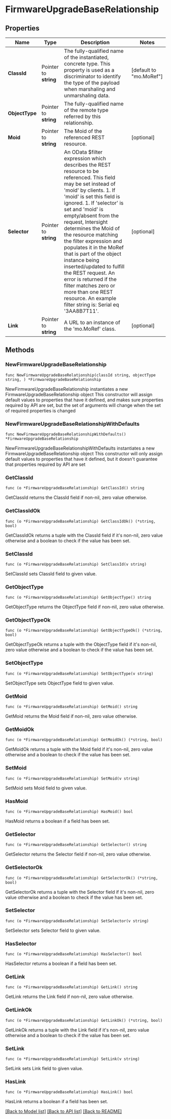 # FirmwareUpgradeBaseRelationship

## Properties

Name | Type | Description | Notes
------------ | ------------- | ------------- | -------------
**ClassId** | Pointer to **string** | The fully-qualified name of the instantiated, concrete type. This property is used as a discriminator to identify the type of the payload when marshaling and unmarshaling data. | [default to "mo.MoRef"]
**ObjectType** | Pointer to **string** | The fully-qualified name of the remote type referred by this relationship. | 
**Moid** | Pointer to **string** | The Moid of the referenced REST resource. | [optional] 
**Selector** | Pointer to **string** | An OData $filter expression which describes the REST resource to be referenced. This field may be set instead of &#39;moid&#39; by clients. 1. If &#39;moid&#39; is set this field is ignored. 1. If &#39;selector&#39; is set and &#39;moid&#39; is empty/absent from the request, Intersight determines the Moid of the resource matching the filter expression and populates it in the MoRef that is part of the object instance being inserted/updated to fulfill the REST request. An error is returned if the filter matches zero or more than one REST resource. An example filter string is: Serial eq &#39;3AA8B7T11&#39;. | [optional] 
**Link** | Pointer to **string** | A URL to an instance of the &#39;mo.MoRef&#39; class. | [optional] 

## Methods

### NewFirmwareUpgradeBaseRelationship

`func NewFirmwareUpgradeBaseRelationship(classId string, objectType string, ) *FirmwareUpgradeBaseRelationship`

NewFirmwareUpgradeBaseRelationship instantiates a new FirmwareUpgradeBaseRelationship object
This constructor will assign default values to properties that have it defined,
and makes sure properties required by API are set, but the set of arguments
will change when the set of required properties is changed

### NewFirmwareUpgradeBaseRelationshipWithDefaults

`func NewFirmwareUpgradeBaseRelationshipWithDefaults() *FirmwareUpgradeBaseRelationship`

NewFirmwareUpgradeBaseRelationshipWithDefaults instantiates a new FirmwareUpgradeBaseRelationship object
This constructor will only assign default values to properties that have it defined,
but it doesn't guarantee that properties required by API are set

### GetClassId

`func (o *FirmwareUpgradeBaseRelationship) GetClassId() string`

GetClassId returns the ClassId field if non-nil, zero value otherwise.

### GetClassIdOk

`func (o *FirmwareUpgradeBaseRelationship) GetClassIdOk() (*string, bool)`

GetClassIdOk returns a tuple with the ClassId field if it's non-nil, zero value otherwise
and a boolean to check if the value has been set.

### SetClassId

`func (o *FirmwareUpgradeBaseRelationship) SetClassId(v string)`

SetClassId sets ClassId field to given value.


### GetObjectType

`func (o *FirmwareUpgradeBaseRelationship) GetObjectType() string`

GetObjectType returns the ObjectType field if non-nil, zero value otherwise.

### GetObjectTypeOk

`func (o *FirmwareUpgradeBaseRelationship) GetObjectTypeOk() (*string, bool)`

GetObjectTypeOk returns a tuple with the ObjectType field if it's non-nil, zero value otherwise
and a boolean to check if the value has been set.

### SetObjectType

`func (o *FirmwareUpgradeBaseRelationship) SetObjectType(v string)`

SetObjectType sets ObjectType field to given value.


### GetMoid

`func (o *FirmwareUpgradeBaseRelationship) GetMoid() string`

GetMoid returns the Moid field if non-nil, zero value otherwise.

### GetMoidOk

`func (o *FirmwareUpgradeBaseRelationship) GetMoidOk() (*string, bool)`

GetMoidOk returns a tuple with the Moid field if it's non-nil, zero value otherwise
and a boolean to check if the value has been set.

### SetMoid

`func (o *FirmwareUpgradeBaseRelationship) SetMoid(v string)`

SetMoid sets Moid field to given value.

### HasMoid

`func (o *FirmwareUpgradeBaseRelationship) HasMoid() bool`

HasMoid returns a boolean if a field has been set.

### GetSelector

`func (o *FirmwareUpgradeBaseRelationship) GetSelector() string`

GetSelector returns the Selector field if non-nil, zero value otherwise.

### GetSelectorOk

`func (o *FirmwareUpgradeBaseRelationship) GetSelectorOk() (*string, bool)`

GetSelectorOk returns a tuple with the Selector field if it's non-nil, zero value otherwise
and a boolean to check if the value has been set.

### SetSelector

`func (o *FirmwareUpgradeBaseRelationship) SetSelector(v string)`

SetSelector sets Selector field to given value.

### HasSelector

`func (o *FirmwareUpgradeBaseRelationship) HasSelector() bool`

HasSelector returns a boolean if a field has been set.

### GetLink

`func (o *FirmwareUpgradeBaseRelationship) GetLink() string`

GetLink returns the Link field if non-nil, zero value otherwise.

### GetLinkOk

`func (o *FirmwareUpgradeBaseRelationship) GetLinkOk() (*string, bool)`

GetLinkOk returns a tuple with the Link field if it's non-nil, zero value otherwise
and a boolean to check if the value has been set.

### SetLink

`func (o *FirmwareUpgradeBaseRelationship) SetLink(v string)`

SetLink sets Link field to given value.

### HasLink

`func (o *FirmwareUpgradeBaseRelationship) HasLink() bool`

HasLink returns a boolean if a field has been set.


[[Back to Model list]](../README.md#documentation-for-models) [[Back to API list]](../README.md#documentation-for-api-endpoints) [[Back to README]](../README.md)


